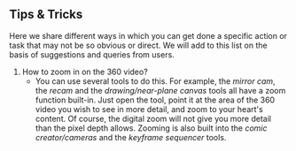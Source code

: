 ## Tips & Tricks

Here we share different ways in which you can get done a specific action or task that may not be so obvious or direct.
We will add to this list on the basis of suggestions and queries from users.

1. How to zoom in on the 360 video?
    - You can use several tools to do this.
    For example, the *mirror cam*, the *recam* and the *drawing/near-plane canvas* tools all have a zoom function built-in.
    Just open the tool, point it at the area of the 360 video you wish to see in more detail, and zoom to your heart's content.
    Of course, the digital zoom will not give you more detail than the pixel depth allows.
    Zooming is also built into the *comic creator/cameras* and the *keyframe sequencer* tools.

